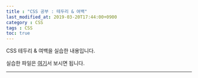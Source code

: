 ```yaml
---
title : "CSS 공부 : 테두리 & 여백" 
last_modified_at: 2019-03-20T17:44:00+0900
category : CSS
tags : CSS
toc: true
--- 
```


CSS 테두리 & 여백을 실습한 내용입니다.

실습한 파일은 [여기](https://minungpark.github.io/HTML/Border&Whitespace.html)서 보시면 됩니다.

---